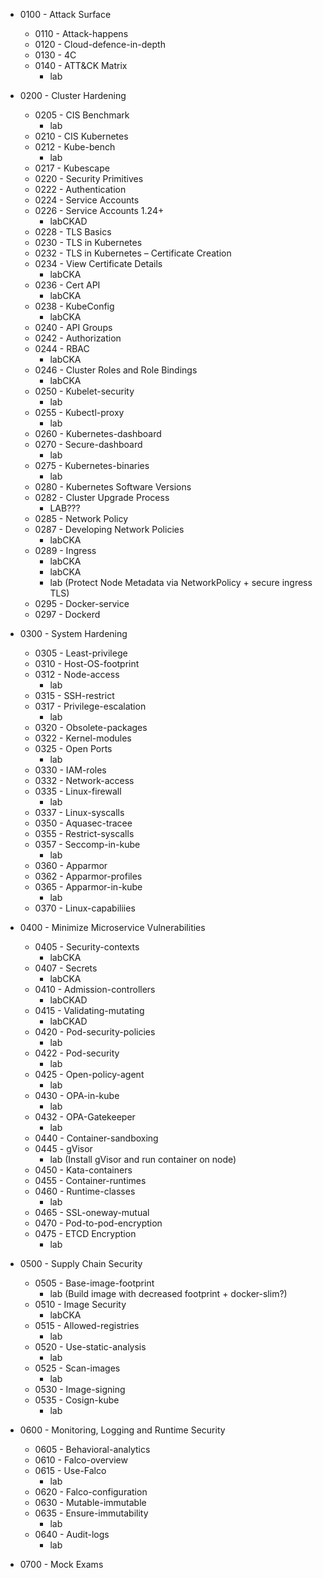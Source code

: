 - 0100 - Attack Surface
    - 0110 - Attack-happens
    - 0120 - Cloud-defence-in-depth
    - 0130 - 4C
    - 0140 - ATT&CK Matrix
      - lab
    
- 0200 - Cluster Hardening
    - 0205 - CIS Benchmark
      - lab
    - 0210 - CIS Kubernetes
    - 0212 - Kube-bench
      - lab
    - 0217 - Kubescape
    - 0220 - Security Primitives
    - 0222 - Authentication
    - 0224 - Service Accounts
    - 0226 - Service Accounts 1.24+
      - labCKAD
    - 0228 - TLS Basics
    - 0230 - TLS in Kubernetes
    - 0232 - TLS in Kubernetes – Certificate Creation
    - 0234 - View Certificate Details
      - labCKA
    - 0236 - Cert API
      - labCKA
    - 0238 - KubeConfig
      - labCKA
    - 0240 - API Groups
    - 0242 - Authorization
    - 0244 - RBAC
      - labCKA
    - 0246 - Cluster Roles and Role Bindings
      - labCKA
    - 0250 - Kubelet-security
      - lab
    - 0255 - Kubectl-proxy
      - lab
    - 0260 - Kubernetes-dashboard
    - 0270 - Secure-dashboard
      - lab
    - 0275 - Kubernetes-binaries
      - lab
    - 0280 - Kubernetes Software Versions
    - 0282 - Cluster Upgrade Process
      - LAB???
    - 0285 - Network Policy
    - 0287 - Developing Network Policies
      - labCKA
    - 0289 - Ingress
      - labCKA
      - labCKA
      - lab (Protect Node Metadata via NetworkPolicy + secure ingress TLS)
    - 0295 - Docker-service
    - 0297 - Dockerd

- 0300 - System Hardening
    - 0305 - Least-privilege
    - 0310 - Host-OS-footprint
    - 0312 - Node-access
      - lab
    - 0315 - SSH-restrict
    - 0317 - Privilege-escalation
      - lab
    - 0320 - Obsolete-packages
    - 0322 - Kernel-modules
    - 0325 - Open Ports
      - lab
    - 0330 - IAM-roles
    - 0332 - Network-access
    - 0335 - Linux-firewall
      - lab
    - 0337 - Linux-syscalls
    - 0350 - Aquasec-tracee
    - 0355 - Restrict-syscalls
    - 0357 - Seccomp-in-kube
      - lab
    - 0360 - Apparmor
    - 0362 - Apparmor-profiles
    - 0365 - Apparmor-in-kube
      - lab
    - 0370 - Linux-capabiliies
    
- 0400 - Minimize Microservice Vulnerabilities
    - 0405 - Security-contexts
      - labCKA
    - 0407 - Secrets
      - labCKA
    - 0410 - Admission-controllers
      - labCKAD
    - 0415 - Validating-mutating
      - labCKAD
    - 0420 - Pod-security-policies
      - lab
    - 0422 - Pod-security
      - lab
    - 0425 - Open-policy-agent
      - lab
    - 0430 - OPA-in-kube
      - lab
    - 0432 - OPA-Gatekeeper
      - lab
    - 0440 - Container-sandboxing
    - 0445 - gVisor
      - lab (Install gVisor and run container on node)
    - 0450 - Kata-containers
    - 0455 - Container-runtimes
    - 0460 - Runtime-classes
      - lab
    - 0465 - SSL-oneway-mutual
    - 0470 - Pod-to-pod-encryption
    - 0475 - ETCD Encryption
      - lab

- 0500 - Supply Chain Security
    - 0505 - Base-image-footprint
      - lab (Build image with decreased footprint + docker-slim?)
    - 0510 - Image Security
      - labCKA
    - 0515 - Allowed-registries
      - lab
    - 0520 - Use-static-analysis
      - lab
    - 0525 - Scan-images
      - lab
    - 0530 - Image-signing
    - 0535 - Cosign-kube
      - lab
    
- 0600 - Monitoring, Logging and Runtime Security
    - 0605 - Behavioral-analytics
    - 0610 - Falco-overview
    - 0615 - Use-Falco
      - lab
    - 0620 - Falco-configuration
    - 0630 - Mutable-immutable
    - 0635 - Ensure-immutability
      - lab
    - 0640 - Audit-logs
      - lab
    
- 0700 - Mock Exams
